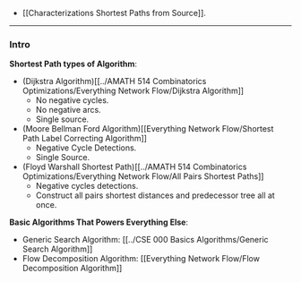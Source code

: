 - [[Characterizations Shortest Paths from Source]]. 

---
### **Intro**

**Shortest Path types of Algorithm**: 

- (Dijkstra Algorithm)[[../AMATH 514 Combinatorics Optimizations/Everything Network Flow/Dijkstra Algorithm]] 
	- No negative cycles.
	- No negative arcs.
	- Single source. 
- (Moore Bellman Ford Algorithm)[[Everything Network Flow/Shortest Path Label Correcting Algorithm]] 
	- Negative Cycle Detections.
	- Single Source.
- (Floyd Warshall Shortest Path)[[../AMATH 514 Combinatorics Optimizations/Everything Network Flow/All Pairs Shortest Paths]] 
	- Negative cycles detections. 
	- Construct all pairs shortest distances and predecessor tree all at once. 


**Basic Algorithms That Powers Everything Else**: 
- Generic Search Algorithm: [[../CSE 000 Basics Algorithms/Generic Search Algorithm]]
- Flow Decomposition Algorithm: [[Everything Network Flow/Flow Decomposition Algorithm]]



